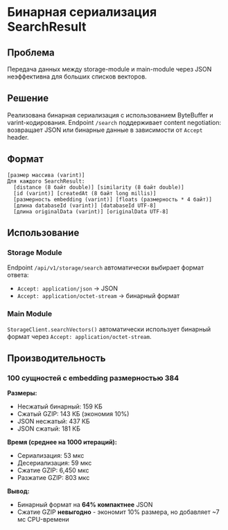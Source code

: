 # Бинарная сериализация SearchResult

## Проблема
Передача данных между storage-module и main-module через JSON неэффективна для больших списков векторов.

## Решение
Реализована бинарная сериализация с использованием ByteBuffer и varint-кодирования.
Endpoint `/search` поддерживает content negotiation: возвращает JSON или бинарные данные в зависимости от `Accept` header.

## Формат
```
[размер массива (varint)]
Для каждого SearchResult:
  [distance (8 байт double)] [similarity (8 байт double)]
  [id (varint)] [createdAt (8 байт long millis)]
  [размерность embedding (varint)] [floats (размерность * 4 байт)]
  [длина databaseId (varint)] [databaseId UTF-8]
  [длина originalData (varint)] [originalData UTF-8]
```

## Использование

### Storage Module
Endpoint `/api/v1/storage/search` автоматически выбирает формат ответа:
- `Accept: application/json` → JSON
- `Accept: application/octet-stream` → бинарный формат

### Main Module  
`StorageClient.searchVectors()` автоматически использует бинарный формат через `Accept: application/octet-stream`.

## Производительность

### 100 сущностей с embedding размерностью 384

**Размеры:**
- Несжатый бинарный: 159 КБ
- Сжатый GZIP: 143 КБ (экономия 10%)
- JSON несжатый: 437 КБ
- JSON сжатый: 181 КБ

**Время (среднее на 1000 итераций):**
- Сериализация: 53 мкс
- Десериализация: 59 мкс
- Сжатие GZIP: 6,450 мкс
- Разжатие GZIP: 803 мкс

**Вывод:**
- Бинарный формат на **64% компактнее** JSON
- Сжатие GZIP **невыгодно** - экономит 10% размера, но добавляет ~7 мс CPU-времени
